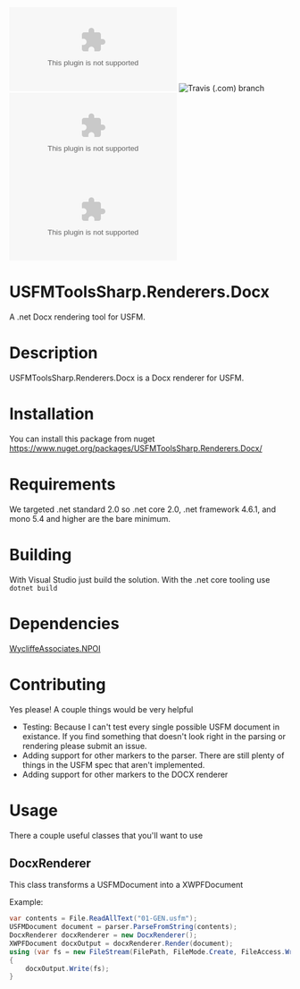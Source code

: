 ![GitHub](https://img.shields.io/github/license/WycliffeAssociates/USFMToolsSharp.Renderers.Docx?color=blue)
![Travis (.com) branch](https://img.shields.io/travis/com/WycliffeAssociates/USFMToolsSharp.Renderers.Docx/master)
![GitHub release](https://img.shields.io/github/release/WycliffeAssociates/USFMToolsSharp.Renderers.Docx)
![Nuget](https://img.shields.io/nuget/dt/USFMToolsSharp.Renderers.Docx?color=blue)

# USFMToolsSharp.Renderers.Docx
A .net Docx rendering tool for USFM.

# Description
USFMToolsSharp.Renderers.Docx is a Docx renderer for USFM. 

# Installation

You can install this package from nuget https://www.nuget.org/packages/USFMToolsSharp.Renderers.Docx/

# Requirements

We targeted .net standard 2.0 so .net core 2.0, .net framework 4.6.1, and mono 5.4 and
higher are the bare minimum.

# Building

With Visual Studio just build the solution. With the .net core tooling use `dotnet build`

# Dependencies

[WycliffeAssociates.NPOI](https://www.nuget.org/packages/WycliffeAssociates.NPOI/)

# Contributing

Yes please! A couple things would be very helpful

- Testing: Because I can't test every single possible USFM document in existance. If you find something that doesn't look right in the parsing or rendering please submit an issue.
- Adding support for other markers to the parser. There are still plenty of things in the USFM spec that aren't implemented.
- Adding support for other markers to the DOCX renderer

# Usage

There a couple useful classes that you'll want to use

## DocxRenderer

This class transforms a USFMDocument into a XWPFDocument

Example:
```csharp
var contents = File.ReadAllText("01-GEN.usfm");
USFMDocument document = parser.ParseFromString(contents);
DocxRenderer docxRenderer = new DocxRenderer();
XWPFDocument docxOutput = docxRenderer.Render(document);
using (var fs = new FileStream(FilePath, FileMode.Create, FileAccess.Write))
{
    docxOutput.Write(fs);
}
```
